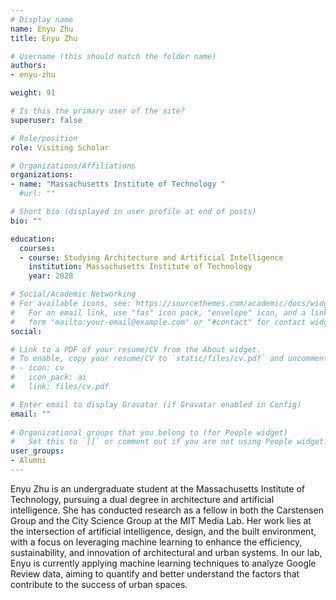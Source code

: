 ```yaml
---
# Display name
name: Enyu Zhu
title: Enyu Zhu

# Username (this should match the folder name)
authors:
- enyu-zhu

weight: 91

# Is this the primary user of the site?
superuser: false

# Role/position
role: Visiting Scholar

# Organizations/Affiliations
organizations:
- name: "Massachusetts Institute of Technology "
  #url: ""

# Short bio (displayed in user profile at end of posts)
bio: ""

education:
  courses:
  - course: Studying Architecture and Artificial Intelligence
    institution: Massachusetts Institute of Technology 
    year: 2028

# Social/Academic Networking
# For available icons, see: https://sourcethemes.com/academic/docs/widgets/#icons
#   For an email link, use "fas" icon pack, "envelope" icon, and a link in the
#   form "mailto:your-email@example.com" or "#contact" for contact widget.
social:

# Link to a PDF of your resume/CV from the About widget.
# To enable, copy your resume/CV to `static/files/cv.pdf` and uncomment the lines below.  
# - icon: cv
#   icon_pack: ai
#   link: files/cv.pdf

# Enter email to display Gravatar (if Gravatar enabled in Config)
email: ""
  
# Organizational groups that you belong to (for People widget)
#   Set this to `[]` or comment out if you are not using People widget.  
user_groups:
- Alumni
---
```


Enyu Zhu is an undergraduate student at the Massachusetts Institute of Technology, pursuing a dual degree in architecture and artificial intelligence. She has conducted research as a fellow in both the Carstensen Group and the City Science Group at the MIT Media Lab. Her work lies at the intersection of artificial intelligence, design, and the built environment, with a focus on leveraging machine learning to enhance the efficiency, sustainability, and innovation of architectural and urban systems. In our lab, Enyu is currently applying machine learning techniques to analyze Google Review data, aiming to quantify and better understand the factors that contribute to the success of urban spaces.
